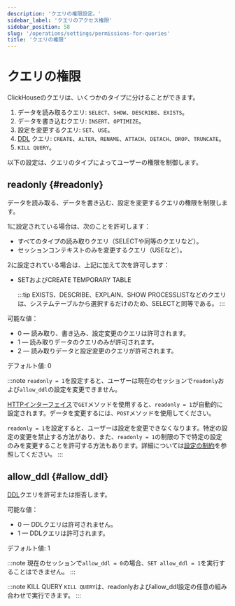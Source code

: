 ```yaml
---
description: 'クエリの権限設定。'
sidebar_label: 'クエリのアクセス権限'
sidebar_position: 58
slug: '/operations/settings/permissions-for-queries'
title: 'クエリの権限'
---
```





# クエリの権限

ClickHouseのクエリは、いくつかのタイプに分けることができます。

1.  データを読み取るクエリ: `SELECT`、`SHOW`、`DESCRIBE`、`EXISTS`。
2.  データを書き込むクエリ: `INSERT`、`OPTIMIZE`。
3.  設定を変更するクエリ: `SET`、`USE`。
4.  [DDL](https://en.wikipedia.org/wiki/Data_definition_language) クエリ: `CREATE`、`ALTER`、`RENAME`、`ATTACH`、`DETACH`、`DROP`、`TRUNCATE`。
5.  `KILL QUERY`。

以下の設定は、クエリのタイプによってユーザーの権限を制御します。

## readonly {#readonly}
データを読み取る、データを書き込む、設定を変更するクエリの権限を制限します。

1に設定されている場合は、次のことを許可します：

- すべてのタイプの読み取りクエリ（SELECTや同等のクエリなど）。
- セッションコンテキストのみを変更するクエリ（USEなど）。

2に設定されている場合は、上記に加えて次を許可します：
- SETおよびCREATE TEMPORARY TABLE

  :::tip
  EXISTS、DESCRIBE、EXPLAIN、SHOW PROCESSLISTなどのクエリは、システムテーブルから選択するだけのため、SELECTと同等である。
  :::

可能な値：

- 0 — 読み取り、書き込み、設定変更のクエリは許可されます。
- 1 — 読み取りデータのクエリのみが許可されます。
- 2 — 読み取りデータと設定変更のクエリが許可されます。

デフォルト値: 0

:::note
`readonly = 1`を設定すると、ユーザーは現在のセッションで`readonly`および`allow_ddl`の設定を変更できません。

[HTTPインターフェイス](../../interfaces/http.md)で`GET`メソッドを使用すると、`readonly = 1`が自動的に設定されます。データを変更するには、`POST`メソッドを使用してください。

`readonly = 1`を設定すると、ユーザーは設定を変更できなくなります。特定の設定の変更を禁止する方法があり、また、`readonly = 1`の制限の下で特定の設定のみを変更することを許可する方法もあります。詳細については[設定の制約](../../operations/settings/constraints-on-settings.md)を参照してください。
:::


## allow_ddl {#allow_ddl}

[DDL](https://en.wikipedia.org/wiki/Data_definition_language)クエリを許可または拒否します。

可能な値：

- 0 — DDLクエリは許可されません。
- 1 — DDLクエリは許可されます。

デフォルト値: 1

:::note
現在のセッションで`allow_ddl = 0`の場合、`SET allow_ddl = 1`を実行することはできません。
:::


:::note KILL QUERY
`KILL QUERY`は、readonlyおよびallow_ddl設定の任意の組み合わせで実行できます。
:::

